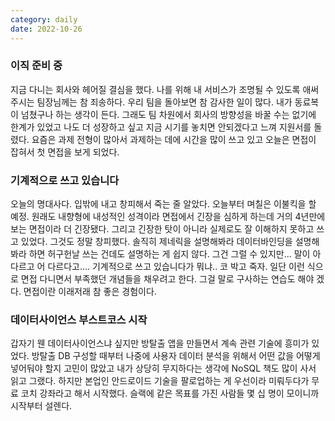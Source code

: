 ```yaml
---
category: daily
date: 2022-10-26
---
```

### 이직 준비 중
지금 다니는 회사와 헤어질 결심을 했다.
나를 위해 내 서비스가 조명될 수 있도록 애써주시는 팀장님께는 참 죄송하다.
우리 팀을 돌아보면 참 감사한 일이 많다. 내가 동료복이 넘쳤구나 하는 생각이 든다.
그래도 팀 차원에서 회사의 방향성을 바꿀 수는 없기에 한계가 있었고 나도 더 성장하고 싶고 지금 시기를 놓치면 안되겠다고 느껴 지원서를 돌렸다.
요즘은 과제 전형이 많아서 과제하는 데에 시간을 많이 쓰고 있고 오늘은 면접이 잡혀서 첫 면접을 보게 되었다.

### 기계적으로 쓰고 있습니다
오늘의 명대사다. 입밖에 내고 창피해서 죽는 줄 알았다.
오늘부터 며칠은 이불킥을 할 예정.
원래도 내향형에 내성적인 성격이라 면접에서 긴장을 심하게 하는데 거의 4년만에 보는 면접이라 더 긴장됐다. 그리고 긴장한 탓이 아니라 실제로도 잘 이해하지 못하고 쓰고 있었다. 그것도 정말 창피했다.
솔직히 제네릭을 설명해봐라 데이터바인딩을 설명해봐라 하면 허구헌날 쓰는 건데도 설명하는 게 쉽지 않다. 그건 그럴 수 있지만... 말이 아 다르고 어 다르다고.... 기계적으로 쓰고 있습니다가 뭐냐.. 코 박고 죽자.
일단 이런 식으로 면접 다니면서 부족했던 개념들을 채우려고 한다. 그걸 말로 구사하는 연습도 해야 겠다. 면접이란 이래저래 참 좋은 경험이다.

### 데이터사이언스 부스트코스 시작
갑자기 웬 데이터사이언스냐 싶지만 방탈출 앱을 만들면서 계속 관련 기술에 흥미가 있었다. 방탈출 DB 구성할 때부터 나중에 사용자 데이터 분석을 위해서 어떤 값을 어떻게 넣어둬야 할지 고민이 많았고 내가 상당히 무지하다는 생각에 NoSQL 책도 많이 사서 읽고 그랬다. 하지만 본업인 안드로이드 기술을 팔로업하는 게 우선이라 미뤄두다가 무료 코치 강좌라고 해서 시작했다. 슬랙에 같은 목표를 가진 사람들 몇 십 명이 모이니까 시작부터 설렌다.

